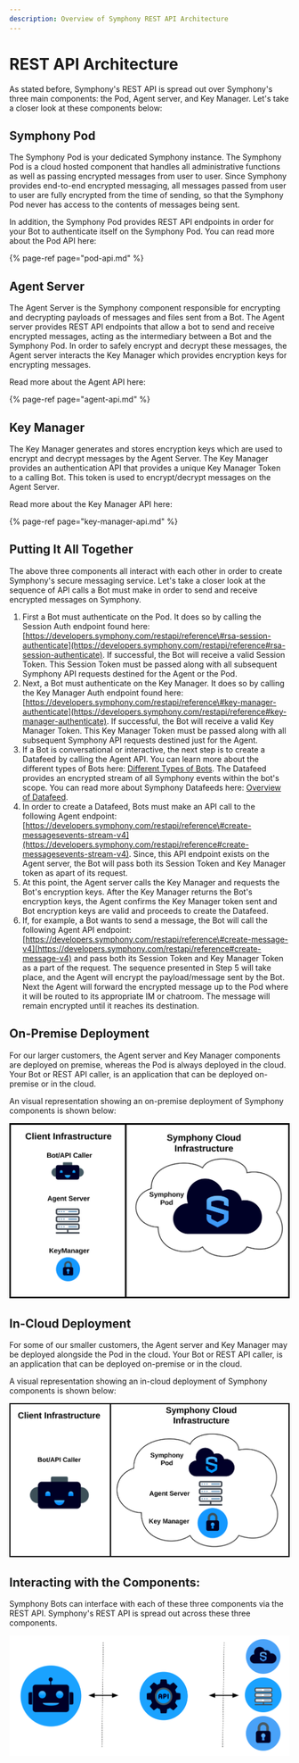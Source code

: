 ```yaml
---
description: Overview of Symphony REST API Architecture
---
```


# REST API Architecture

As stated before, Symphony's REST API is spread out over Symphony's three main components: the Pod, Agent server, and Key Manager. Let's take a closer look at these components below: 

## Symphony Pod

The Symphony Pod is your dedicated Symphony instance.  The Symphony Pod is a cloud hosted component that handles all administrative functions as well as passing encrypted messages from user to user.  Since Symphony provides end-to-end encrypted messaging, all messages passed from user to user are fully encrypted from the time of sending, so that the Symphony Pod never has access to the contents of messages being sent.  

In addition, the Symphony Pod provides REST API endpoints in order for your Bot to  authenticate itself on the Symphony Pod.  You can read more about the Pod API here:

{% page-ref page="pod-api.md" %}

## Agent Server

The Agent Server is the Symphony component responsible for encrypting and decrypting payloads of messages and files sent from a Bot.  The Agent server provides REST API endpoints that allow a bot to send and receive encrypted messages, acting as the intermediary between a Bot and the Symphony Pod.  In order to safely encrypt and decrypt these messages, the Agent server interacts the Key Manager which provides encryption keys for encrypting messages.

Read more about the Agent API here:

{% page-ref page="agent-api.md" %}

## Key Manager

The Key Manager generates and stores encryption keys which are used to encrypt and decrypt messages by the Agent Server.  The Key Manager provides an authentication API that provides a unique Key Manager Token to a calling Bot.  This token is used to encrypt/decrypt messages on the Agent Server.

Read more about the Key Manager API here:

{% page-ref page="key-manager-api.md" %}

## Putting It All Together

The above three components all interact with each other in order to create Symphony's secure messaging service.  Let's take a closer look at the sequence of API calls a Bot must make in order to send and receive encrypted messages on Symphony.

1. First a Bot must authenticate on the Pod.  It does so by calling the Session Auth endpoint found here: [https://developers.symphony.com/restapi/reference\#rsa-session-authenticate](https://developers.symphony.com/restapi/reference#rsa-session-authenticate).  If successful, the Bot will receive a valid Session Token.  This Session Token must be passed along with all subsequent Symphony API requests destined for the Agent or the Pod.  
2. Next, a Bot must authenticate on the Key Manager.  It does so by calling the Key Manager Auth endpoint found here: [https://developers.symphony.com/restapi/reference\#key-manager-authenticate](https://developers.symphony.com/restapi/reference#key-manager-authenticate).  If successful, the Bot will receive a valid Key Manager Token.  This Key Manager Token must be passed along with all subsequent Symphony API requests destined just for the Agent.   
3. If a Bot is conversational or interactive,  the next step is to create a Datafeed by calling the Agent API.  You can learn more about the different types of Bots here: [Different Types of Bots](../planning-your-bot/different-types-of-bots.md).  The Datafeed provides an encrypted stream of all Symphony events within the bot's scope.  You can read more about Symphony Datafeeds here: [Overview of Datafeed](../datafeed/overview-of-datafeed.md).
4. In order to create a Datafeed, Bots must make an API call to the following Agent endpoint: [https://developers.symphony.com/restapi/reference\#create-messagesevents-stream-v4](https://developers.symphony.com/restapi/reference#create-messagesevents-stream-v4).  Since, this API endpoint exists on the Agent server, the Bot will pass both its Session Token and Key Manager token as apart of its request.
5.  At this point, the Agent server calls the Key Manager and requests the Bot's encryption keys.  After the Key Manager returns the Bot's encryption keys, the Agent confirms the Key Manager token sent and Bot encryption keys are valid and proceeds to create the Datafeed.  
6. If, for example, a Bot wants to send a message, the Bot will call the following Agent API endpoint: [https://developers.symphony.com/restapi/reference\#create-message-v4](https://developers.symphony.com/restapi/reference#create-message-v4) and pass both its Session Token and Key Manager Token as a part of the request.  The sequence presented in Step 5 will take place, and the Agent will encrypt the payload/message sent by the Bot.  Next the Agent will forward the encrypted message up to the Pod where it will be routed to its appropriate IM or chatroom.  The message will remain encrypted until it reaches its destination.     

## On-Premise Deployment

For our larger customers, the Agent server and Key Manager components are deployed on premise, whereas the Pod is always deployed in the cloud.  Your Bot or REST API caller, is an application that can be deployed on-premise or in the cloud.  

An visual representation showing an on-premise deployment of Symphony components is shown below:  

![](../../.gitbook/assets/screen-shot-2020-07-02-at-4.25.55-pm.png)

## In-Cloud Deployment

For some of our smaller customers, the Agent server and Key Manager may be deployed alongside the Pod in the cloud.  Your Bot or REST API caller, is an application that can be deployed on-premise or in the cloud.

A visual representation showing an in-cloud deployment of Symphony components is shown below:    

![](../../.gitbook/assets/screen-shot-2020-07-02-at-4.40.33-pm.png)

## Interacting with the Components:

Symphony Bots can interface with each of these three components via the REST API.  Symphony's REST API is spread out across these three components.  

![](../../.gitbook/assets/screen-shot-2020-07-02-at-4.32.58-pm%20%281%29.png)



